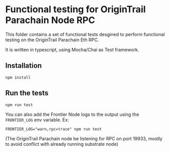 # Functional testing for OriginTrail Parachain Node RPC

This folder contains a set of functional tests desgined to perform functional testing on the OriginTrail Parachain Eth RPC.

It is written in typescript, using Mocha/Chai as Test framework.

## Installation

```
npm install
```

## Run the tests

```
npm run test
```

You can also add the Frontier Node logs to the output using the `FRONTIER_LOG` env variable. Ex:

```
FRONTIER_LOG="warn,rpc=trace" npm run test
```

(The OriginTrail Parachain node be listening for RPC on port 19933, mostly to avoid conflict with already running substrate node)
